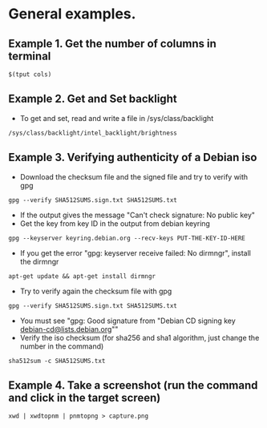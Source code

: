# General examples.  

## Example 1. Get the number of columns in terminal  
```
$(tput cols)
```  

## Example 2. Get and Set backlight  
* To get and set, read and write a file in /sys/class/backlight
```
/sys/class/backlight/intel_backlight/brightness
```  

## Example 3. Verifying authenticity of a Debian iso
* Download the checksum file and the signed file and try to verify with gpg
```
gpg --verify SHA512SUMS.sign.txt SHA512SUMS.txt
```  
* If the output gives the message "Can't check signature: No public key"  
*	Get the key from key ID in the output from debian keyring  
```
gpg --keyserver keyring.debian.org --recv-keys PUT-THE-KEY-ID-HERE
```  
* If you get the error "gpg: keyserver receive failed: No dirmngr", install the dirmngr
```
apt-get update && apt-get install dirmngr
```  
* Try to verify again the checksum file with gpg
```
gpg --verify SHA512SUMS.sign.txt SHA512SUMS.txt
```
* You must see "gpg: Good signature from "Debian CD signing key <debian-cd@lists.debian.org>""
* Verify the iso checksum (for sha256 and sha1 algorithm, just change the number in the command)
```
sha512sum -c SHA512SUMS.txt
```  

## Example 4. Take a screenshot (run the command and click in the target screen)  
```
xwd | xwdtopnm | pnmtopng > capture.png
```
